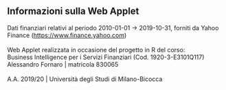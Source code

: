 ## Informazioni sulla Web Applet

Dati finanziari relativi al periodo 2010-01-01 -> 2019-10-31, forniti da Yahoo Finance (https://www.finance.yahoo.com)<br/><br/>
Web Applet realizzata in occasione del progetto in R del corso:<br/>
Business Intelligence per i Servizi Finanziari (Cod. 1920-3-E3101Q117)<br/>
Alessandro Fornaro | matricola 830065<br/><br/>
A.A. 2019/20 | Università degli Studi di Milano-Bicocca